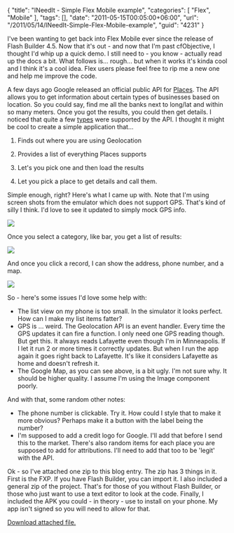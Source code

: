 {
	"title": "INeedIt - Simple Flex Mobile example",
	"categories": [
		"Flex",
		"Mobile"
	],
	"tags": [],
	"date": "2011-05-15T00:05:00+06:00",
	"url": "/2011/05/14/INeedIt-Simple-Flex-Mobile-example",
	"guid": "4231"
}

I've been wanting to get back into Flex Mobile ever since the release of Flash Builder 4.5. Now that it's out - and now that I'm past cfObjective, I thought I'd whip up a quick demo. I still need to - you know - actually read up the docs a bit. What follows is... rough... but when it works it's kinda cool and I think it's a cool idea. Flex users please feel free to rip me a new one and help me improve the code.
<!--more-->
<p/>

A few days ago Google released an official public API for <a href="http://code.google.com/apis/maps/documentation/places/">Places</a>. The API allows you to get information about certain types of businesses based on location. So you could say, find me all the banks next to long/lat and within so many meters. Once you got the results, you could then get details. I noticed that quite a few <a href="http://code.google.com/apis/maps/documentation/places/supported_types.html">types</a> were supported by the API. I thought it might be cool to create a simple application that...

<p/>

1) Finds out where you are using Geolocation

<p/>

2) Provides a list of everything Places supports

<p/>

3) Let's you pick one and then load the results

<p/>

4) Let you pick a place to get details and call them.

<p/>

Simple enough, right? Here's what I came up with. Note that I'm using screen shots from the emulator which does not support GPS. That's kind of silly I think. I'd love to see it updated to simply mock GPS info.

<p/>

<img src="http://static.raymondcamden.com/images/ScreenClip90.png" />

<p/>

Once you select  a category, like bar, you get a list of results:

<p/>

<img src="http://static.raymondcamden.com/images/cfjedi/ScreenClip91.png" />

<p/>

And once you click a record, I can show the address, phone number, and a map.

<p/>

<img src="http://static.raymondcamden.com/images/cfjedi/ScreenClip93.png" />
<p/>

So - here's some issues I'd love some help with:

<p/>

<ul>
<li>The list view on my phone is too small. In the simulator it looks perfect. How can I make my list items fatter?
<li>GPS is ... weird. The Geolocation API is an event handler. Every time the GPS updates it can fire a function. I only need one GPS reading though. But get this. It always reads Lafayette even though I'm in Minneapolis. If I let it run 2 or more times it correctly updates. But when I run the app again it goes right back to Lafayette. It's like it considers Lafayette as home and doesn't refresh it. 
<li>The Google Map, as you can see above, is a bit ugly. I'm not sure why. It should be higher quality. I assume I'm using the Image component poorly.
</ul>

<p/>

And with that, some random other notes:

<p/>

<ul>
<li>The phone number is clickable. Try it. How could I style that to make it more obvious? Perhaps make it a button with the label being the number?
<li>I'm supposed to add a credit logo for Google. I'll add that before I send this to the market. There's also random items for each place you are supposed to add for attributions. I'll need to add that too to be 'legit' with the API.
</ul>

Ok - so I've attached one zip to this blog entry. The zip has 3 things in it. First is the FXP. If you have Flash Builder, you can import it. I also included a general zip of the project. That's for those of you without Flash Builder, or those who just want to use a text editor to look at the code. Finally, I included the APK you could - in theory - use to install on your phone. My app isn't signed so you will need to allow for that.<p><a href='enclosures/C%3A%5Chosts%5C2009%2Ecoldfusionjedi%2Ecom%5Cenclosures%2Fforblogpost2%2Ezip'>Download attached file.</a></p>